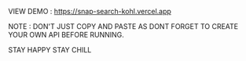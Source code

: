 VIEW DEMO : https://snap-search-kohl.vercel.app

NOTE : DON'T JUST COPY AND PASTE AS DONT FORGET TO CREATE YOUR OWN API BEFORE RUNNING.

STAY HAPPY STAY CHILL
